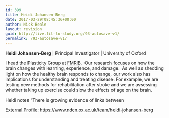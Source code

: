 ```yaml
---
id: 399
title: Heidi Johansen-Berg
date: 2017-03-29T08:45:36+00:00
author: Nick Beale
layout: revision
guid: http://live.fit-to-study.org/93-autosave-v1/
permalink: /93-autosave-v1/
---
```

**Heidi Johansen-Berg** | Principal Investigator | University of Oxford

I head the Plasticity Group at [FMRIB](https://www.ndcn.ox.ac.uk/divisions/fmrib).  Our research focuses on how the brain changes with learning, experience, and damage.  As well as shedding light on how the healthy brain responds to change, our work also has implications for understanding and treating disease. For example, we are testing new methods for rehabilitation after stroke and we are assessing whether taking up exercise could slow the effects of age on the brain.

Heidi notes &#8220;There is growing evidence of links between

<u>External Profile</u>: https://www.ndcn.ox.ac.uk/team/heidi-johansen-berg